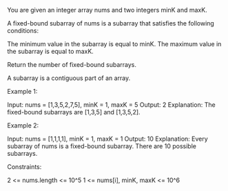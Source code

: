You are given an integer array nums and two integers minK and maxK.

A fixed-bound subarray of nums is a subarray that satisfies the following
conditions:


The minimum value in the subarray is equal to minK.
The maximum value in the subarray is equal to maxK.


Return the number of fixed-bound subarrays.

A subarray is a contiguous part of an array.


Example 1:


Input: nums = [1,3,5,2,7,5], minK = 1, maxK = 5
Output: 2
Explanation: The fixed-bound subarrays are [1,3,5] and [1,3,5,2].


Example 2:


Input: nums = [1,1,1,1], minK = 1, maxK = 1
Output: 10
Explanation: Every subarray of nums is a fixed-bound subarray. There are 10
possible subarrays.



Constraints:


2 <= nums.length <= 10^5
1 <= nums[i], minK, maxK <= 10^6




